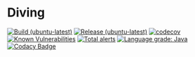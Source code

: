 # Diving
[![Build (ubuntu-latest)](https://github.com/slaclau/Diving/actions/workflows/build.yml/badge.svg)](https://github.com/slaclau/Diving/actions/workflows/build.yml)
[![Release (ubuntu-latest)](https://github.com/slaclau/Diving/actions/workflows/release.yml/badge.svg)](https://github.com/slaclau/Diving/actions/workflows/release.yml)
[![codecov](https://codecov.io/gh/slaclau/Diving/branch/master/graph/badge.svg?token=VRSKEFK0C1)](https://codecov.io/gh/slaclau/Diving)
[![Known Vulnerabilities](https://snyk.io/test/github/slaclau/Diving/badge.svg)](https://snyk.io/test/github/slaclau/Diving})
[![Total alerts](https://img.shields.io/lgtm/alerts/g/slaclau/Diving.svg?logo=lgtm&logoWidth=18)](https://lgtm.com/projects/g/slaclau/Diving/alerts/)
[![Language grade: Java](https://img.shields.io/lgtm/grade/java/g/slaclau/Diving.svg?logo=lgtm&logoWidth=18)](https://lgtm.com/projects/g/slaclau/Diving/context:java)
[![Codacy Badge](https://app.codacy.com/project/badge/Grade/7b142f54abb64fe7b7c9f65f296c57b0)](https://www.codacy.com/gh/slaclau/Diving/dashboard?utm_source=github.com&amp;utm_medium=referral&amp;utm_content=slaclau/Diving&amp;utm_campaign=Badge_Grade)
